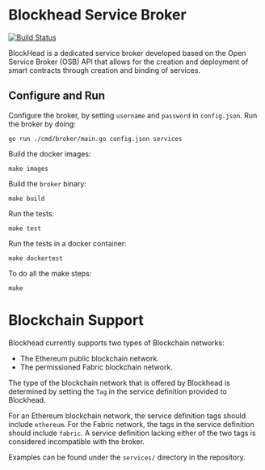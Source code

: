 # Blockhead Service Broker
[![Build Status](https://travis-ci.org/cloudfoundry-incubator/blockhead.svg?branch=master)](https://travis-ci.org/cloudfoundry-incubator/blockhead)

 BlockHead is a dedicated service broker developed based on the Open Service Broker (OSB) API that allows for the creation and deployment of smart contracts through creation and binding of services.

## Configure and Run
Configure the broker, by setting `username` and `password` in `config.json`.
Run the broker by doing:

    go run ./cmd/broker/main.go config.json services

Build the docker images:

    make images

Build the `broker` binary:

    make build

Run the tests:

    make test

Run the tests in a docker container:

    make dockertest

To do all the make steps:

    make

# Blockchain Support
Blockhead currently supports two types of Blockchain networks:

- The Ethereum public blockchain network.
- The permissioned Fabric blockchain network. 

The type of the blockchain network that is offered by Blockhead is determined by setting the `Tag` in the service definition provided to Blockhead. 

For an Ethereum blockchain network, the service definition tags should include `ethereum`. For the Fabric network, the tags in the service definition should include `fabric`. A service definition lacking either of the two tags is considered incompatible with the broker.

Examples can be found under the `services/` directory in the repository.

